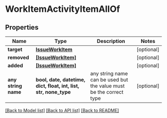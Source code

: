 # WorkItemActivityItemAllOf


## Properties
Name | Type | Description | Notes
------------ | ------------- | ------------- | -------------
**target** | [**IssueWorkItem**](IssueWorkItem.md) |  | [optional] 
**removed** | [**[IssueWorkItem]**](IssueWorkItem.md) |  | [optional] 
**added** | [**[IssueWorkItem]**](IssueWorkItem.md) |  | [optional] 
**any string name** | **bool, date, datetime, dict, float, int, list, str, none_type** | any string name can be used but the value must be the correct type | [optional]

[[Back to Model list]](../README.md#documentation-for-models) [[Back to API list]](../README.md#documentation-for-api-endpoints) [[Back to README]](../README.md)


